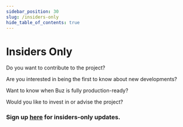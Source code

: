 ```yaml
---
sidebar_position: 30
slug: /insiders-only
hide_table_of_contents: true
---
```


# Insiders Only

Do you want to contribute to the project?

Are you interested in being the first to know about new developments?

Want to know when Buz is fully production-ready?

Would you like to invest in or advise the project?

### Sign up [here](https://share.hsforms.com/1b5fwtTlUTLOwvwko1EM7bQd2aad) for insiders-only updates.
